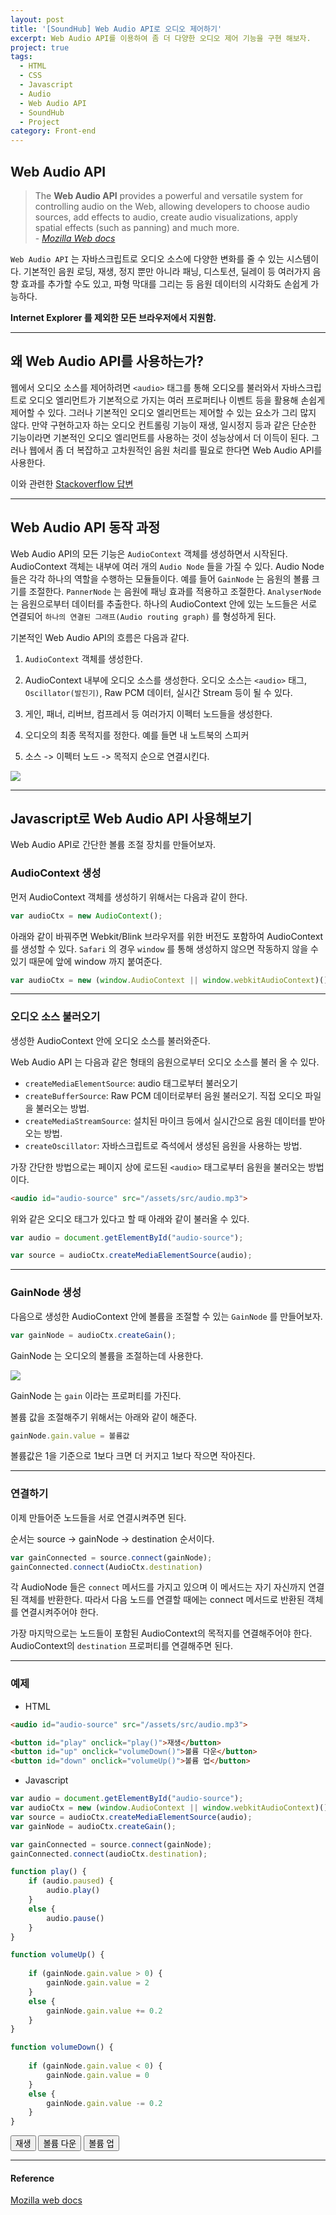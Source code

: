 ```yaml
---
layout: post
title: '[SoundHub] Web Audio API로 오디오 제어하기'
excerpt: Web Audio API를 이용하여 좀 더 다양한 오디오 제어 기능을 구현 해보자.
project: true
tags:
  - HTML
  - CSS
  - Javascript
  - Audio
  - Web Audio API
  - SoundHub
  - Project
category: Front-end
---
```


## Web Audio API

> The **Web Audio API** provides a powerful and versatile system for controlling audio on the Web, allowing developers to choose audio sources, add effects to audio, create audio visualizations, apply spatial effects (such as panning) and much more.  
> \- *[Mozilla Web docs](https://developer.mozilla.org/en-US/docs/Web/API/Web_Audio_API)*

`Web Audio API` 는 자바스크립트로 오디오 소스에 다양한 변화를 줄 수 있는 시스템이다. 기본적인 음원 로딩, 재생, 정지 뿐만 아니라 패닝, 디스토션, 딜레이 등 여러가지 음향 효과를 추가할 수도 있고, 파형 막대를 그리는 등 음원 데이터의 시각화도 손쉽게 가능하다.  

**Internet Explorer 를 제외한 모든 브라우저에서 지원함.**

- - -

## 왜 Web Audio API를 사용하는가?

웹에서 오디오 소스를 제어하려면 `<audio>` 태그를 통해 오디오를 불러와서 자바스크립트로 오디오 엘리먼트가 기본적으로 가지는 여러 프로퍼티나 이벤트 등을 활용해 손쉽게 제어할 수 있다. 그러나 기본적인 오디오 엘리먼트는 제어할 수 있는 요소가 그리 많지 않다. 만약 구현하고자 하는 오디오 컨트롤링 기능이 재생, 일시정지 등과 같은 단순한 기능이라면 기본적인 오디오 엘리먼트를 사용하는 것이 성능상에서 더 이득이 된다. 그러나 웹에서 좀 더 복잡하고 고차원적인 음원 처리를 필요로 한다면 Web Audio API를 사용한다.

이와 관련한 [Stackoverflow 답변](https://stackoverflow.com/questions/13121250/whats-the-difference-between-web-audio-and-html5-audio-anyway)

- - -

## Web Audio API 동작 과정

Web Audio API의 모든 기능은 `AudioContext` 객체를 생성하면서 시작된다. AudioContext 객체는 내부에 여러 개의 `Audio Node` 들을 가질 수 있다. Audio Node 들은 각각 하나의 역할을 수행하는 모듈들이다. 예를 들어 `GainNode` 는 음원의 볼륨 크기를 조절한다. `PannerNode` 는 음원에 패닝 효과를 적용하고 조절한다. `AnalyserNode` 는 음원으로부터 데이터를 추출한다. 하나의 AudioContext 안에 있는 노드들은 서로 연결되어 `하나의 연결된 그래프(Audio routing graph)` 를 형성하게 된다.  

기본적인 Web Audio API의 흐름은 다음과 같다.

1. `AudioContext` 객체를 생성한다.

2. AudioContext 내부에 오디오 소스를 생성한다. 오디오 소스는 `<audio>` 태그, `Oscillator(발진기)`, Raw PCM 데이터, 실시간 Stream 등이 될 수 있다.

3. 게인, 패너, 리버브, 컴프레서 등 여러가지 이펙터 노드들을 생성한다. 

4. 오디오의 최종 목적지를 정한다. 예를 들면 내 노트북의 스피커

5. 소스 -> 이펙터 노드 -> 목적지 순으로 연결시킨다.

<img src="/img/front/Web_Audio_API/webaudioAPI_en.svg">

- - -

## Javascript로 Web Audio API 사용해보기

Web Audio API로 간단한 볼륨 조절 장치를 만들어보자.

### AudioContext 생성

먼저 AudioContext 객체를 생성하기 위해서는 다음과 같이 한다.

```js
var audioCtx = new AudioContext();
```

아래와 같이 바꿔주면 Webkit/Blink 브라우저를 위한 버전도 포함하여 AudioContext를 생성할 수 있다.
`Safari` 의 경우 `window` 를 통해 생성하지 않으면 작동하지 않을 수 있기 때문에 앞에 window 까지 붙여준다.

```js
var audioCtx = new (window.AudioContext || window.webkitAudioContext)();
```

- - -

### 오디오 소스 불러오기

생성한 AudioContext 안에 오디오 소스를 불러와준다.  

Web Audio API 는 다음과 같은 형태의 음원으로부터 오디오 소스를 불러 올 수 있다.  

- `createMediaElementSource`: audio 태그로부터 불러오기
- `createBufferSource`: Raw PCM 데이터로부터 음원 불러오기. 직접 오디오 파일을 불러오는 방법.
- `createMediaStreamSource`: 설치된 마이크 등에서 실시간으로 음원 데이터를 받아오는 방법.
- `createOscillator`: 자바스크립트로 즉석에서 생성된 음원을 사용하는 방법. 

가장 간단한 방법으로는 페이지 상에 로드된 `<audio>` 태그로부터 음원을 불러오는 방법이다.  

```html
<audio id="audio-source" src="/assets/src/audio.mp3">
```

위와 같은 오디오 태그가 있다고 할 때 아래와 같이 불러올 수 있다.

```js
var audio = document.getElementById("audio-source");

var source = audioCtx.createMediaElementSource(audio);
``` 

- - -

### GainNode 생성

다음으로 생성한 AudioContext 안에 볼륨을 조절할 수 있는 `GainNode` 를 만들어보자.  

```js
var gainNode = audioCtx.createGain();
```

GainNode 는 오디오의 볼륨을 조절하는데 사용한다. 

<img src="/img/front/Web_Audio_API/WebAudioGainNode.png">

GainNode 는 `gain` 이라는 프로퍼티를 가진다.  

볼륨 값을 조절해주기 위해서는 아래와 같이 해준다.  

```js
gainNode.gain.value = 볼륨값
```

볼륨값은 1을 기준으로 1보다 크면 더 커지고 1보다 작으면 작아진다.

- - -

### 연결하기

이제 만들어준 노드들을 서로 연결시켜주면 된다.

순서는 source -> gainNode -> destination 순서이다.

```js
var gainConnected = source.connect(gainNode);
gainConnected.connect(AudioCtx.destination)
```

각 AudioNode 들은 `connect` 메서드를 가지고 있으며 이 메서드는 자기 자신까지 연결된 객체를 반환한다. 따라서 다음 노드를 연결할 때에는 connect 메서드로 반환된 객체를 연결시켜주어야 한다.

가장 마지막으로는 노드들이 포함된 AudioContext의 목적지를 연결해주어야 한다. AudioContext의 `destination` 프로퍼티를 연결해주면 된다.

- - -

### 예제

- HTML

```html
<audio id="audio-source" src="/assets/src/audio.mp3">

<button id="play" onclick="play()">재생</button>
<button id="up" onclick="volumeDown()">볼륨 다운</button>
<button id="down" onclick="volumeUp()">볼륨 업</button>
```

- Javascript

```js
var audio = document.getElementById("audio-source");
var audioCtx = new (window.AudioContext || window.webkitAudioContext)();
var source = audioCtx.createMediaElementSource(audio);
var gainNode = audioCtx.createGain();

var gainConnected = source.connect(gainNode);
gainConnected.connect(audioCtx.destination);

function play() {
    if (audio.paused) {
        audio.play()
    }
    else {
        audio.pause()
    }
}

function volumeUp() {
    
    if (gainNode.gain.value > 0) {
        gainNode.gain.value = 2
    }
    else {
        gainNode.gain.value += 0.2
    }
}

function volumeDown() {
    
    if (gainNode.gain.value < 0) {
        gainNode.gain.value = 0
    }
    else {
        gainNode.gain.value -= 0.2 
    }
}
```

<button id="play" onclick="play()">재생</button>
<button id="up" onclick="volumeDown()">볼륨 다운</button>
<button id="down" onclick="volumeUp()">볼륨 업</button>

- - -

#### Reference

[Mozilla web docs](https://developer.mozilla.org/en-US/docs/Web/API/Web_Audio_API)

<audio id="audio-source" src="/assets/src/audio.mp3">

<script>
var audio = document.getElementById("audio-source");
var audioCtx = new (window.AudioContext || window.webkitAudioContext)();
var source = audioCtx.createMediaElementSource(audio);
var gainNode = audioCtx.createGain();

var gainConnected = source.connect(gainNode);
gainConnected.connect(audioCtx.destination);

function play() {
    if (audio.paused) {
        audio.play()
    }
    else {
        audio.pause()
    }
}

function volumeUp() {
    
    if (gainNode.gain.value > 0) {
        gainNode.gain.value = 2
    }
    else {
        gainNode.gain.value += 0.2
    }
}

function volumeDown() {
    
    if (gainNode.gain.value < 0) {
        gainNode.gain.value = 0
    }
    else {
        gainNode.gain.value -= 0.2 
    }
}

</script>